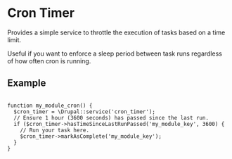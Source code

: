 # Cron Timer

Provides a simple service to throttle the execution of tasks based on a time limit.

Useful if you want to enforce a sleep period between task runs regardless of how often cron is running.

## Example

```?php

function my_module_cron() {
  $cron_timer = \Drupal::service('cron_timer');
  // Ensure 1 hour (3600 seconds) has passed since the last run.
  if ($cron_timer->hasTimeSinceLastRunPassed('my_module_key', 3600) {
    // Run your task here.
    $cron_timer->markAsComplete('my_module_key');
  }
}
```
